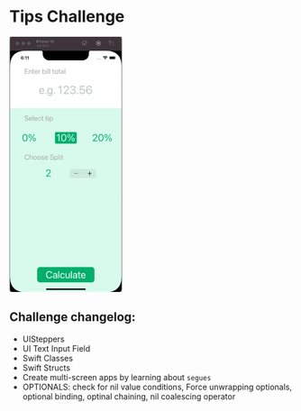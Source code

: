 #  Tips Challenge
<img src="./../assets/tipsy.gif" width="200" />

## Challenge changelog:
- UISteppers
- UI Text Input Field
- Swift Classes
- Swift Structs
- Create multi-screen apps by learning about `segues`
- OPTIONALS: check for nil value conditions, Force unwrapping optionals, optional binding, optinal chaining, nil coalescing operator